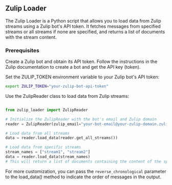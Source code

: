 ## Zulip Loader

The Zulip Loader is a Python script that allows you to load data from Zulip streams using a Zulip bot's API token. It fetches messages from specified streams or all streams if none are specified, and returns a list of documents with the stream content.

### Prerequisites

Create a Zulip bot and obtain its API token. Follow the instructions in the Zulip documentation to create a bot and get the API key (token).

Set the ZULIP_TOKEN environment variable to your Zulip bot's API token:
```bash
export ZULIP_TOKEN="your-zulip-bot-api-token"
```

Use the ZulipReader class to load data from Zulip streams:

```python

from zulip_loader import ZulipReader

# Initialize the ZulipReader with the bot's email and Zulip domain
reader = ZulipReader(zulip_email="your-bot-email@your-zulip-domain.zulipchat.com", zulip_domain="your-zulip-domain.zulipchat.com")

# Load data from all streams
data = reader.load_data(reader.get_all_streams())

# Load data from specific streams
stream_names = ["stream1", "stream2"]
data = reader.load_data(stream_names)
# This will return a list of documents containing the content of the specified streams.
```

For more customization, you can pass the `reverse_chronological` parameter to the load_data() method to indicate the order of messages in the output.

